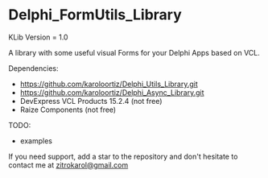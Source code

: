 # Delphi_FormUtils_Library

KLib Version = 1.0

A library with some useful visual Forms for your Delphi Apps based on VCL.

Dependencies:
 - https://github.com/karoloortiz/Delphi_Utils_Library.git
 - https://github.com/karoloortiz/Delphi_Async_Library.git
 - DevExpress VCL Products 15.2.4 (not free)
 - Raize Components (not free)
  
TODO:
  - examples


If you need support, add a star to the repository and don't hesitate to contact me at zitrokarol@gmail.com
